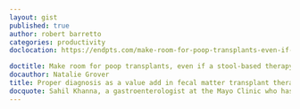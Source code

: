 ```yaml
---
layout: gist
published: true
author: robert barretto
categories: productivity
doclocation: https://endpts.com/make-room-for-poop-transplants-even-if-a-stool-based-therapy-is-eventually-approved-insist-doctors-and-patients-in-fda-hearing/

doctitle: Make room for poop transplants, even if a stool-based therapy is eventually approved — insist doctors and patients in FDA hearing
docauthor: Natalie Grover
title: Proper diagnosis as a value add in fecal matter transplant therapies
docquote: Sahil Khanna, a gastroenterologist at the Mayo Clinic who has consulted with several FMT developers, suggested that out of the 300 to 400 patients who are referred to him for FMT annually, about 25% are misdiagnosed. “I can count the number of times I have been referred a patient who has received fecal transplantation and the clinical notes say this patient has received an ‘FDA-approved’ stool bank-obtained fecal transplant product for the management of recurrence C. diff, and the symptoms recurred,” he said. “We then figured it out this patient actually had irritable bowel syndrome.”
---
```



